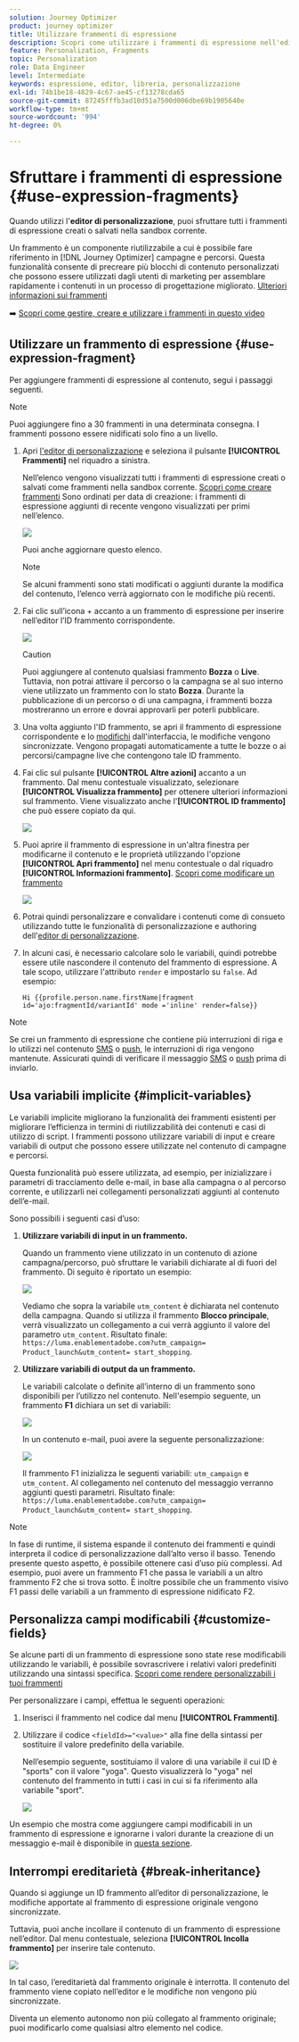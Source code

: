 ```yaml
---
solution: Journey Optimizer
product: journey optimizer
title: Utilizzare frammenti di espressione
description: Scopri come utilizzare i frammenti di espressione nell'editor di personalizzazione  [!DNL Journey Optimizer] .
feature: Personalization, Fragments
topic: Personalization
role: Data Engineer
level: Intermediate
keywords: espressione, editor, libreria, personalizzazione
exl-id: 74b1be18-4829-4c67-ae45-cf13278cda65
source-git-commit: 87245fffb3ad10d51a7500d006dbe69b1905640e
workflow-type: tm+mt
source-wordcount: '994'
ht-degree: 0%

---
```


# Sfruttare i frammenti di espressione {#use-expression-fragments}

Quando utilizzi l&#39;**editor di personalizzazione**, puoi sfruttare tutti i frammenti di espressione creati o salvati nella sandbox corrente.

Un frammento è un componente riutilizzabile a cui è possibile fare riferimento in [!DNL Journey Optimizer] campagne e percorsi. Questa funzionalità consente di precreare più blocchi di contenuto personalizzati che possono essere utilizzati dagli utenti di marketing per assemblare rapidamente i contenuti in un processo di progettazione migliorato. [Ulteriori informazioni sui frammenti](../content-management/fragments.md)

➡️ [Scopri come gestire, creare e utilizzare i frammenti in questo video](../content-management/fragments.md#video-fragments)

## Utilizzare un frammento di espressione {#use-expression-fragment}

Per aggiungere frammenti di espressione al contenuto, segui i passaggi seguenti.

>[!NOTE]
>
>Puoi aggiungere fino a 30 frammenti in una determinata consegna. I frammenti possono essere nidificati solo fino a un livello.

1. Apri [l&#39;editor di personalizzazione](personalization-build-expressions.md) e seleziona il pulsante **[!UICONTROL Frammenti]** nel riquadro a sinistra.

   Nell’elenco vengono visualizzati tutti i frammenti di espressione creati o salvati come frammenti nella sandbox corrente. [Scopri come creare frammenti](../content-management/create-fragments.md)
Sono ordinati per data di creazione: i frammenti di espressione aggiunti di recente vengono visualizzati per primi nell’elenco.

   ![](assets/expression-fragments-pane.png)

   Puoi anche aggiornare questo elenco.

   >[!NOTE]
   >
   >Se alcuni frammenti sono stati modificati o aggiunti durante la modifica del contenuto, l’elenco verrà aggiornato con le modifiche più recenti.

1. Fai clic sull’icona + accanto a un frammento di espressione per inserire nell’editor l’ID frammento corrispondente.

   ![](assets/expression-fragment-add.png)

   >[!CAUTION]
   >
   >Puoi aggiungere al contenuto qualsiasi frammento **Bozza** o **Live**. Tuttavia, non potrai attivare il percorso o la campagna se al suo interno viene utilizzato un frammento con lo stato **Bozza**. Durante la pubblicazione di un percorso o di una campagna, i frammenti bozza mostreranno un errore e dovrai approvarli per poterli pubblicare.

1. Una volta aggiunto l&#39;ID frammento, se apri il frammento di espressione corrispondente e lo [modifichi](../content-management/manage-fragments.md#edit-fragments) dall&#39;interfaccia, le modifiche vengono sincronizzate. Vengono propagati automaticamente a tutte le bozze o ai percorsi/campagne live che contengono tale ID frammento.

1. Fai clic sul pulsante **[!UICONTROL Altre azioni]** accanto a un frammento. Dal menu contestuale visualizzato, selezionare **[!UICONTROL Visualizza frammento]** per ottenere ulteriori informazioni sul frammento. Viene visualizzato anche l&#39;**[!UICONTROL ID frammento]** che può essere copiato da qui.

   ![](assets/expression-fragment-view.png)

1. Puoi aprire il frammento di espressione in un&#39;altra finestra per modificarne il contenuto e le proprietà utilizzando l&#39;opzione **[!UICONTROL Apri frammento]** nel menu contestuale o dal riquadro **[!UICONTROL Informazioni frammento]**. [Scopri come modificare un frammento](../content-management/manage-fragments.md#edit-fragments)

   ![](assets/expression-fragment-open.png)

1. Potrai quindi personalizzare e convalidare i contenuti come di consueto utilizzando tutte le funzionalità di personalizzazione e authoring dell&#39;[editor di personalizzazione](personalization-build-expressions.md).

1. In alcuni casi, è necessario calcolare solo le variabili, quindi potrebbe essere utile nascondere il contenuto del frammento di espressione. A tale scopo, utilizzare l&#39;attributo `render` e impostarlo su `false`. Ad esempio:

   ```
   Hi {{profile.person.name.firstName|fragment id='ajo:fragmentId/variantId' mode ='inline' render=false}}
   ```

>[!NOTE]
>
>Se crei un frammento di espressione che contiene più interruzioni di riga e lo utilizzi nel contenuto [SMS](../sms/create-sms.md#sms-content) o [push](../push/design-push.md), le interruzioni di riga vengono mantenute. Assicurati quindi di verificare il messaggio [SMS](../sms/send-sms.md) o [push](../push/send-push.md) prima di inviarlo.

## Usa variabili implicite {#implicit-variables}

Le variabili implicite migliorano la funzionalità dei frammenti esistenti per migliorare l’efficienza in termini di riutilizzabilità dei contenuti e casi di utilizzo di script. I frammenti possono utilizzare variabili di input e creare variabili di output che possono essere utilizzate nel contenuto di campagne e percorsi.

Questa funzionalità può essere utilizzata, ad esempio, per inizializzare i parametri di tracciamento delle e-mail, in base alla campagna o al percorso corrente, e utilizzarli nei collegamenti personalizzati aggiunti al contenuto dell’e-mail.

Sono possibili i seguenti casi d’uso:

1. **Utilizzare variabili di input in un frammento.**

   Quando un frammento viene utilizzato in un contenuto di azione campagna/percorso, può sfruttare le variabili dichiarate al di fuori del frammento. Di seguito è riportato un esempio:

   ![](../personalization/assets/variable-in-a-fragment.png)

   Vediamo che sopra la variabile `utm_content` è dichiarata nel contenuto della campagna. Quando si utilizza il frammento **Blocco principale**, verrà visualizzato un collegamento a cui verrà aggiunto il valore del parametro `utm_content`. Risultato finale: `https://luma.enablementadobe.com?utm_campaign= Product_launch&utm_content= start_shopping`.

1. **Utilizzare variabili di output da un frammento.**

   Le variabili calcolate o definite all’interno di un frammento sono disponibili per l’utilizzo nel contenuto. Nell&#39;esempio seguente, un frammento **F1** dichiara un set di variabili:

   ![](../personalization/assets/personalize-with-variables.png)

   In un contenuto e-mail, puoi avere la seguente personalizzazione:

   ![](../personalization/assets/use-fragment-variable.png)

   Il frammento F1 inizializza le seguenti variabili: `utm_campaign` e `utm_content`. Al collegamento nel contenuto del messaggio verranno aggiunti questi parametri. Risultato finale: `https://luma.enablementadobe.com?utm_campaign= Product_launch&utm_content= start_shopping`.

>[!NOTE]
>
>In fase di runtime, il sistema espande il contenuto dei frammenti e quindi interpreta il codice di personalizzazione dall’alto verso il basso. Tenendo presente questo aspetto, è possibile ottenere casi d’uso più complessi. Ad esempio, puoi avere un frammento F1 che passa le variabili a un altro frammento F2 che si trova sotto. È inoltre possibile che un frammento visivo F1 passi delle variabili a un frammento di espressione nidificato F2.


## Personalizza campi modificabili {#customize-fields}

Se alcune parti di un frammento di espressione sono state rese modificabili utilizzando le variabili, è possibile sovrascrivere i relativi valori predefiniti utilizzando una sintassi specifica. [Scopri come rendere personalizzabili i tuoi frammenti](../content-management/customizable-fragments.md)

Per personalizzare i campi, effettua le seguenti operazioni:

1. Inserisci il frammento nel codice dal menu **[!UICONTROL Frammenti]**.

1. Utilizzare il codice `<fieldId>="<value>"` alla fine della sintassi per sostituire il valore predefinito della variabile.

   Nell’esempio seguente, sostituiamo il valore di una variabile il cui ID è &quot;sports&quot; con il valore &quot;yoga&quot;. Questo visualizzerà lo &quot;yoga&quot; nel contenuto del frammento in tutti i casi in cui si fa riferimento alla variabile &quot;sport&quot;.

   ![](../content-management/assets/fragment-expression-use.png)

Un esempio che mostra come aggiungere campi modificabili in un frammento di espressione e ignorarne i valori durante la creazione di un messaggio e-mail è disponibile in [questa sezione](../content-management/customizable-fragments.md#example).

## Interrompi ereditarietà {#break-inheritance}

Quando si aggiunge un ID frammento all’editor di personalizzazione, le modifiche apportate al frammento di espressione originale vengono sincronizzate.

Tuttavia, puoi anche incollare il contenuto di un frammento di espressione nell’editor. Dal menu contestuale, seleziona **[!UICONTROL Incolla frammento]** per inserire tale contenuto.

![](assets/expression-fragment-paste.png)

In tal caso, l’ereditarietà dal frammento originale è interrotta. Il contenuto del frammento viene copiato nell’editor e le modifiche non vengono più sincronizzate.

Diventa un elemento autonomo non più collegato al frammento originale; puoi modificarlo come qualsiasi altro elemento nel codice.

